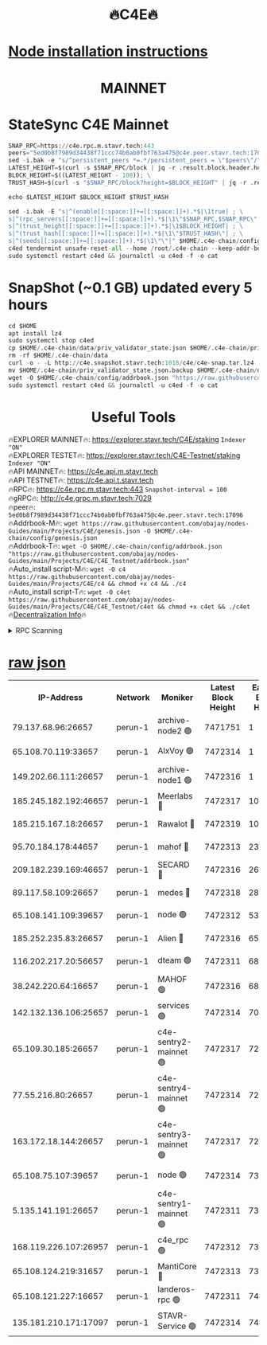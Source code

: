 <h1 align="center"> 🔥C4E🔥</h1>

[Node installation instructions](https://github.com/obajay/nodes-Guides/tree/main/Projects/C4E)
=

<h1 align="center"> MAINNET</h1>

# StateSync C4E Mainnet
```python
SNAP_RPC=https://c4e.rpc.m.stavr.tech:443
peers="5ed0b8f7989d34438f71ccc74b0ab0fbf763a475@c4e.peer.stavr.tech:17096"
sed -i.bak -e "s/^persistent_peers *=.*/persistent_peers = \"$peers\"/" $HOME/.c4e-chain/config/config.toml
LATEST_HEIGHT=$(curl -s $SNAP_RPC/block | jq -r .result.block.header.height); \
BLOCK_HEIGHT=$((LATEST_HEIGHT - 100)); \
TRUST_HASH=$(curl -s "$SNAP_RPC/block?height=$BLOCK_HEIGHT" | jq -r .result.block_id.hash)

echo $LATEST_HEIGHT $BLOCK_HEIGHT $TRUST_HASH

sed -i.bak -E "s|^(enable[[:space:]]+=[[:space:]]+).*$|\1true| ; \
s|^(rpc_servers[[:space:]]+=[[:space:]]+).*$|\1\"$SNAP_RPC,$SNAP_RPC\"| ; \
s|^(trust_height[[:space:]]+=[[:space:]]+).*$|\1$BLOCK_HEIGHT| ; \
s|^(trust_hash[[:space:]]+=[[:space:]]+).*$|\1\"$TRUST_HASH\"| ; \
s|^(seeds[[:space:]]+=[[:space:]]+).*$|\1\"\"|" $HOME/.c4e-chain/config/config.toml
c4ed tendermint unsafe-reset-all --home /root/.c4e-chain --keep-addr-book
sudo systemctl restart c4ed && journalctl -u c4ed -f -o cat
```
# SnapShot (~0.1 GB) updated every 5 hours
```python
cd $HOME
apt install lz4
sudo systemctl stop c4ed
cp $HOME/.c4e-chain/data/priv_validator_state.json $HOME/.c4e-chain/priv_validator_state.json.backup
rm -rf $HOME/.c4e-chain/data
curl -o - -L http://c4e.snapshot.stavr.tech:1018/c4e/c4e-snap.tar.lz4 | lz4 -c -d - | tar -x -C $HOME/.c4e-chain --strip-components 2
mv $HOME/.c4e-chain/priv_validator_state.json.backup $HOME/.c4e-chain/data/priv_validator_state.json
wget -O $HOME/.c4e-chain/config/addrbook.json "https://raw.githubusercontent.com/obajay/nodes-Guides/main/Projects/C4E/addrbook.json"
sudo systemctl restart c4ed && journalctl -u c4ed -f -o cat
```
 <h1 align="center"> Useful Tools</h1>

🔥EXPLORER MAINNET🔥:  https://explorer.stavr.tech/C4E/staking            `Indexer "ON"` \
🔥EXPLORER TESTET🔥:   https://explorer.stavr.tech/C4E-Testnet/staking     `Indexer "ON"` \
🔥API MAINNET🔥:       https://c4e.api.m.stavr.tech \
🔥API TESTNET🔥:       https://c4e.api.t.stavr.tech \
🔥RPC🔥:               https://c4e.rpc.m.stavr.tech:443                  `Snapshot-interval = 100` \
🔥gRPC🔥:              http://c4e.grpc.m.stavr.tech:7029 \
🔥peer🔥:              `5ed0b8f7989d34438f71ccc74b0ab0fbf763a475@c4e.peer.stavr.tech:17096` \
🔥Addrbook-M🔥:    ```wget https://raw.githubusercontent.com/obajay/nodes-Guides/main/Projects/C4E/genesis.json -O $HOME/.c4e-chain/config/genesis.json``` \
🔥Addrbook-T🔥:    ```wget -O $HOME/.c4e-chain/config/addrbook.json "https://raw.githubusercontent.com/obajay/nodes-Guides/main/Projects/C4E/C4E_Testnet/addrbook.json"``` \
🔥Auto_install script-M🔥: ```wget -O c4 https://raw.githubusercontent.com/obajay/nodes-Guides/main/Projects/C4E/c4 && chmod +x c4 && ./c4``` \
🔥Auto_install script-T🔥: ```wget -O c4et https://raw.githubusercontent.com/obajay/nodes-Guides/main/Projects/C4E/C4E_Testnet/c4et && chmod +x c4et && ./c4et``` \
🔥[Decentralization Info](https://github.com/obajay/StateSync-snapshots/tree/main/Projects/C4E/Decentralization)🔥




<details>
<summary>RPC Scanning</summary>

<h2 align="center"> We scan nodes in real time every 4 hours. And we provide the final result of RPC endpoints.
We cannot influence the operation of these nodes in any way. </h2>


```python
If Voting Power is higher than 0 --> then the Node is a validator of the network and may be subject to attack and be a potential threat to the chain.
```
```python
We marked such validators with a red symbol
```

</details>

[raw json](https://rpc-check.c4e.stavr.tech/c4e/rpc-c4e-result.json)
=



<table><tr><th>IP-Address</th><th>Network</th><th>Moniker</th><th>Latest Block Height</th><th>Earliest Block Height</th><th>Catching Up</th><th>Tx Index</th><th>Voting Power</th><th>Scan Time</th></tr><tr><td>79.137.68.96:26657</td><td>perun-1</td><td>archive-node2 🟢</td><td>7471751</td><td>1</td><td>False</td><td>on</td><td>0</td><td>2024-03-06T15:43:50.097267112UTC</td></tr><tr><td>65.108.70.119:33657</td><td>perun-1</td><td>AlxVoy 🟢</td><td>7472314</td><td>1</td><td>False</td><td>on</td><td>0</td><td>2024-03-06T15:44:04.340932269UTC</td></tr><tr><td>149.202.66.111:26657</td><td>perun-1</td><td>archive-node1 🟢</td><td>7472316</td><td>1</td><td>False</td><td>on</td><td>0</td><td>2024-03-06T15:44:20.628085079UTC</td></tr><tr><td>185.245.182.192:46657</td><td>perun-1</td><td>Meerlabs 🔴</td><td>7472317</td><td>1051501</td><td>False</td><td>on</td><td>344615</td><td>2024-03-06T15:44:25.690796578UTC</td></tr><tr><td>185.215.167.18:26657</td><td>perun-1</td><td>Rawalot 🔴</td><td>7472319</td><td>1090501</td><td>False</td><td>on</td><td>450091</td><td>2024-03-06T15:44:38.736852080UTC</td></tr><tr><td>95.70.184.178:44657</td><td>perun-1</td><td>mahof 🔴</td><td>7472313</td><td>2342001</td><td>False</td><td>off</td><td>1356400</td><td>2024-03-06T15:44:03.687628940UTC</td></tr><tr><td>209.182.239.169:46657</td><td>perun-1</td><td>SECARD 🔴</td><td>7472316</td><td>2616101</td><td>False</td><td>off</td><td>749308</td><td>2024-03-06T15:44:15.981191782UTC</td></tr><tr><td>89.117.58.109:26657</td><td>perun-1</td><td>medes 🔴</td><td>7472318</td><td>2826001</td><td>False</td><td>off</td><td>891025</td><td>2024-03-06T15:44:32.370236096UTC</td></tr><tr><td>65.108.141.109:39657</td><td>perun-1</td><td>node 🟢</td><td>7472312</td><td>5303301</td><td>False</td><td>on</td><td>0</td><td>2024-03-06T15:43:52.494944575UTC</td></tr><tr><td>185.252.235.83:26657</td><td>perun-1</td><td>Alien 🔴</td><td>7472316</td><td>6502501</td><td>False</td><td>on</td><td>648215</td><td>2024-03-06T15:44:20.932853777UTC</td></tr><tr><td>116.202.217.20:56657</td><td>perun-1</td><td>dteam 🟢</td><td>7472311</td><td>6800901</td><td>False</td><td>on</td><td>0</td><td>2024-03-06T15:43:49.792918379UTC</td></tr><tr><td>38.242.220.64:16657</td><td>perun-1</td><td>MAHOF 🟢</td><td>7472316</td><td>6885501</td><td>False</td><td>on</td><td>0</td><td>2024-03-06T15:44:18.326915660UTC</td></tr><tr><td>142.132.136.106:25657</td><td>perun-1</td><td>services 🟢</td><td>7472314</td><td>7012001</td><td>False</td><td>on</td><td>0</td><td>2024-03-06T15:44:06.918524626UTC</td></tr><tr><td>65.109.30.185:26657</td><td>perun-1</td><td>c4e-sentry2-mainnet 🟢</td><td>7472317</td><td>7284001</td><td>False</td><td>on</td><td>0</td><td>2024-03-06T15:44:25.402312628UTC</td></tr><tr><td>77.55.216.80:26657</td><td>perun-1</td><td>c4e-sentry4-mainnet 🟢</td><td>7472314</td><td>7297001</td><td>False</td><td>on</td><td>0</td><td>2024-03-06T15:44:04.024552860UTC</td></tr><tr><td>163.172.18.144:26657</td><td>perun-1</td><td>c4e-sentry3-mainnet 🟢</td><td>7472317</td><td>7297001</td><td>False</td><td>on</td><td>0</td><td>2024-03-06T15:44:25.944167887UTC</td></tr><tr><td>65.108.75.107:39657</td><td>perun-1</td><td>node 🟢</td><td>7472314</td><td>7300001</td><td>False</td><td>on</td><td>0</td><td>2024-03-06T15:44:07.227004431UTC</td></tr><tr><td>5.135.141.191:26657</td><td>perun-1</td><td>c4e-sentry1-mainnet 🟢</td><td>7472311</td><td>7300501</td><td>False</td><td>on</td><td>0</td><td>2024-03-06T15:43:49.200687191UTC</td></tr><tr><td>168.119.226.107:26957</td><td>perun-1</td><td>c4e_rpc 🟢</td><td>7472312</td><td>7372312</td><td>False</td><td>on</td><td>0</td><td>2024-03-06T15:43:56.788012503UTC</td></tr><tr><td>65.108.124.219:31657</td><td>perun-1</td><td>MantiCore 🔴</td><td>7472313</td><td>7372313</td><td>False</td><td>off</td><td>729786</td><td>2024-03-06T15:44:03.226690283UTC</td></tr><tr><td>65.108.121.227:16657</td><td>perun-1</td><td>landeros-rpc 🟢</td><td>7472311</td><td>7464001</td><td>False</td><td>on</td><td>0</td><td>2024-03-06T15:43:49.566816989UTC</td></tr><tr><td>135.181.210.171:17097</td><td>perun-1</td><td>STAVR-Service 🟢</td><td>7472314</td><td>7469001</td><td>False</td><td>on</td><td>0</td><td>2024-03-06T15:44:07.543680184UTC</td></tr></table>
